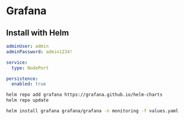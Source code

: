 # Grafana
## Install with Helm
``` yaml title="values.yaml"
adminUser: admin
adminPassword: admin1234!

service:
  type: NodePort

persistence:
  enabled: true
```
``` bash
helm repo add grafana https://grafana.github.io/helm-charts
helm repo update

helm install grafana grafana/grafana -n monitoring -f values.yaml
```